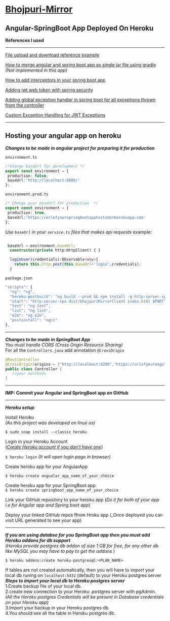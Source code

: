 # [Bhojpuri-Mirror](https://bhojpuri-mirror.herokuapp.com/ "App on heroku")

## Angular-SpringBoot App Deployed On Heroku

**References I used**
***
[File upload and download reference example](https://www.callicoder.com/spring-boot-file-upload-download-jpa-hibernate-mysql-database-example/ )


[How to merge angular and spring boot app as single jar file using gradle](https://ordina-jworks.github.io/architecture/2018/10/12/spring-boot-angular-gradle.html) </br>
_(Not implemented in this app)_


[How to add interceptors in your spring boot app](https://www.baeldung.com/spring-mvc-handlerinterceptor )

[Adding jwt web token with spring security](https://www.javainuse.com/spring/boot-jwt)


[Adding global exception handler in spring boot for all exceptions thrown from the controller](https://www.studytonight.com/spring-bootspring-boot-global-exception-handling)

[Custom Exception Handling for JWT Exceptions](https://medium.com/fullstackblog/spring-security-jwt-token-expired-custom-response-b85437914b81)
***
## Hosting your angular app on heroku </br>
**_Changes to be made in angular project for preparing it for production_**

 ```environment.ts```
 ```typescript
 /*Change baseUrl for development */
export const environment = {
  production: false,
  baseUrl:'http://localhost:8080/'
};


 ```
  ```environment.prod.ts```
 ```typescript
 /* Change your baseUrl for production  */
export const environment = {
  production: true,
  baseUrl:'https://urlofyourspringbootapphostedonherokuapp.com'
};


 ```
_Use ```baseUrl``` in your ```service.ts``` files that makes api requests_
example:

```typescript

 baseUrl = environment.baseUrl;
  constructor(private http:HttpClient) { }

  loginUser(credentials):Observable<any>{
    return this.http.post(this.baseUrl+'login',credentials);
  }


```


 ```package.json```
  ```typescript
 "scripts": {
    "ng": "ng",
    "heroku-postbuild": "ng build --prod && npm install -g http-server-spa",
    "start": "http-server-spa dist/bhojpuriMirrorClient index.html $PORT",
    "test": "ng test",
    "lint": "ng lint",
    "e2e": "ng e2e",
    "postinstall": "ngcc"
  },


 ```
 ***
 **_Changes to be made in SpringBoot App_** </br>
 _You must handle CORS (Cross Origin Resource Sharing)_</br>
 For all the ```Controllers.java``` add annotation ```@CrossOrigin```
 
 
 ```Java
 @RestController
@CrossOrigin(origins = {"http://localhost:4200","https://urlofyourangularapphostedonherokuapp.com"})
public class Controller {
    //your menthods
}
```
***
**IMP: Commit your Angular and SpringBoot app on GitHub**
***
**_Heroku setup_**

Install Heroku </br>
_(As this project was developed on linux os)_

```$ sudo snap install --classic heroku```

Login in your Heroku Account </br>
([_Create Heroku account if you don't have one_](https://www.heroku.com/))

```$ heroku login```
_(It will open login page in browser)_

Create heroku app for your AngularApp

```$ heroku create angualar_app_name_of_your_choice```

Create heroku app for your SpringBoot app </br>
```$ heroku create springboot_app_name_of_your_choice```

Link your GitHub repository to your heroku app
(_Do it for both of your app i.e for Angular app and Spring boot app_)

Deploy your linked GitHub repos ffrom Hroku app
(_Once deployed you can visit URL generated to see your app)

***
**_If you are using databse for you SpringBoot app then you must add Heroku addons for db support_** </br>
(_Heroku provide postgres db addon of size 1 GB for free, for any other db like MySQL you may have to pay to get the addons_ )

```$ heroku addons:create heroku-postgresql:<PLAN_NAME>```

If tables are not created automatically, then you will have to import your local db runing on ```localhost:5432``` (default) to your Heroku postgres server </br>
**_Steps to import your local db to Heroku postgres server_** </br>
1.Create backup file of your local db. </br>
2.create new connection to your Heroku .postgres server with pgAdmin.</br>
 _(All the Heroku postgres Credentials will be present in Database credentials on your Heroku app)_ </br>
3.Import your backup in your Heroku postgres db. </br>
4.You should see all the table in Heroku postgres db. </br>










